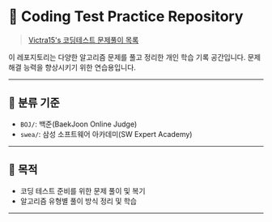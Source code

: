 # 🧠 Coding Test Practice Repository

> [Victra15's 코딩테스트 문제풀이 목록](https://github.com/Victra15/Coading_Test_Victra15#)

이 레포지토리는 다양한 알고리즘 문제를 풀고 정리한 개인 학습 기록 공간입니다. 문제 해결 능력을 향상시키기 위한 연습용입니다.

---

## 📝 분류 기준

* `BOJ/`: 백준(BaekJoon Online Judge)
* `swea/`: 삼성 소프트웨어 아카데미(SW Expert Academy)

---

## 📌 목적

* 코딩 테스트 준비를 위한 문제 풀이 및 복기
* 알고리즘 유형별 풀이 방식 정리 및 학습

---

